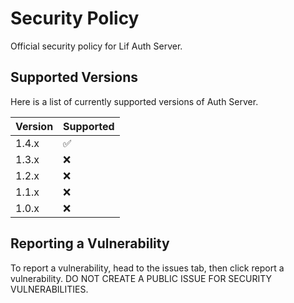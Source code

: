 # Security Policy
Official security policy for Lif Auth Server.

## Supported Versions
Here is a list of currently supported versions of Auth Server.

| Version | Supported     |
| ------- | --------------|
| 1.4.x   | ✅            |
| 1.3.x   | ❌            |     
| 1.2.x   | ❌            |
| 1.1.x   | ❌            |
| 1.0.x   | ❌            | 

## Reporting a Vulnerability
To report a vulnerability, head to the issues tab, then click report a vulnerability. DO NOT CREATE A PUBLIC ISSUE FOR SECURITY VULNERABILITIES.
